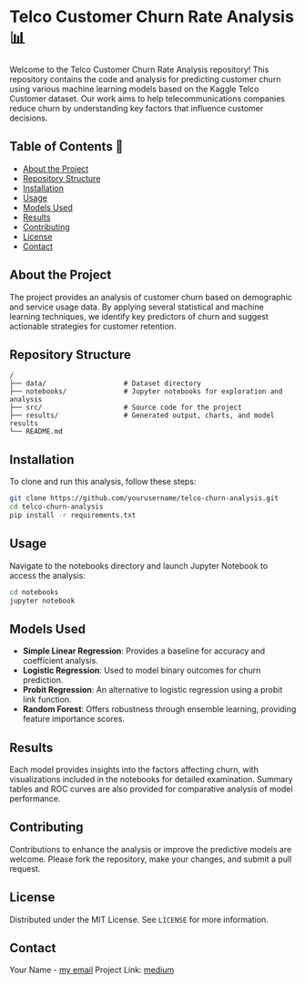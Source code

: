 
# Telco Customer Churn Rate Analysis 📊

Welcome to the Telco Customer Churn Rate Analysis repository! This repository contains the code and analysis for predicting customer churn using various machine learning models based on the Kaggle Telco Customer dataset. Our work aims to help telecommunications companies reduce churn by understanding key factors that influence customer decisions.

## Table of Contents 📘
- [About the Project](#about-the-project)
- [Repository Structure](#repository-structure)
- [Installation](#installation)
- [Usage](#usage)
- [Models Used](#models-used)
- [Results](#results)
- [Contributing](#contributing)
- [License](#license)
- [Contact](#contact)

## About the Project

The project provides an analysis of customer churn based on demographic and service usage data. By applying several statistical and machine learning techniques, we identify key predictors of churn and suggest actionable strategies for customer retention.

## Repository Structure

```
/
├── data/                   # Dataset directory
├── notebooks/              # Jupyter notebooks for exploration and analysis
├── src/                    # Source code for the project
├── results/                # Generated output, charts, and model results
└── README.md
```

## Installation

To clone and run this analysis, follow these steps:

```bash
git clone https://github.com/yourusername/telco-churn-analysis.git
cd telco-churn-analysis
pip install -r requirements.txt
```

## Usage

Navigate to the notebooks directory and launch Jupyter Notebook to access the analysis:

```bash
cd notebooks
jupyter notebook
```

## Models Used

- **Simple Linear Regression**: Provides a baseline for accuracy and coefficient analysis.
- **Logistic Regression**: Used to model binary outcomes for churn prediction.
- **Probit Regression**: An alternative to logistic regression using a probit link function.
- **Random Forest**: Offers robustness through ensemble learning, providing feature importance scores.

## Results

Each model provides insights into the factors affecting churn, with visualizations included in the notebooks for detailed examination. Summary tables and ROC curves are also provided for comparative analysis of model performance.

## Contributing

Contributions to enhance the analysis or improve the predictive models are welcome. Please fork the repository, make your changes, and submit a pull request.

## License

Distributed under the MIT License. See `LICENSE` for more information.

## Contact

Your Name - [my email](mailto:markusma@alumni.upenn.edu)
Project Link: [medium](https://medium.com/towards-data-science/telco-customer-churnrate-analysis-d412f208cbbf)

